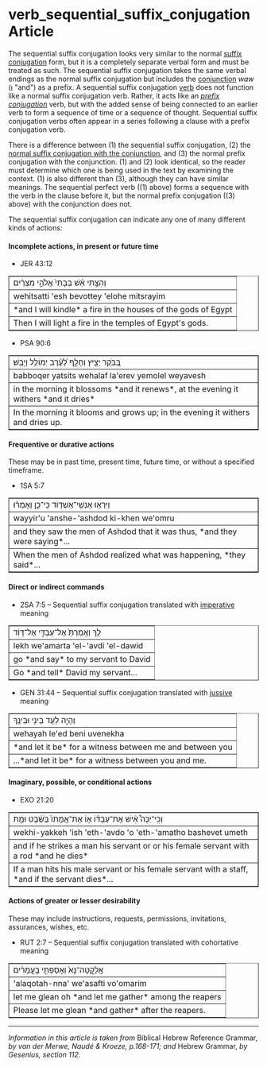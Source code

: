 # verb_sequential_suffix_conjugation Article
The sequential suffix conjugation looks very similar to the normal [suffix conjugation](https://git.door43.org/Door43/en-uhg/src/master/content/verb_perfect/02.md) form, but it is a completely separate verbal form and must be treated as such. The sequential suffix conjugation takes the same verbal endings as the normal suffix conjugation but includes the [conjunction](https://git.door43.org/Dohttps://git.door43.org/Door43/en-uhg/src/master/content/verb_imperfect/02.mdor43/en-uhg/src/master/content/conjunction/02.md#) *waw* (וְ "and") as a prefix. A sequential suffix conjugation [verb](https://git.door43.org/Door43/en-uhg/src/master/content/verb/02.md) does not function like a normal suffix conjugation verb. Rather, it acts like an *[prefix conjugation](http://)* verb, but with the added sense of being connected to an earlier verb to form a sequence of time or a sequence of thought. Sequential suffix conjugation verbs often appear in a series following a clause with a prefix conjugation verb.

There is a difference between (1) the sequential suffix conjugation, (2) the [normal suffix conjugation with the conjunction](https://git.door43.org/Door43/en-uhg/src/master/content/verb_perfect/02.md#perfect-copulative-perfect-with-a-conjunction), and (3) the normal prefix conjugation with the conjunction. (1) and (2) look identical, so the reader must determine which one is being used in the text by examining the context. (1) is also different than (3), although they can have similar meanings. The sequential perfect verb ((1) above) forms a sequence with the verb in the clause before it, but the normal prefix conjugation ((3) above) with the conjunction does not.

The sequential suffix conjugation can indicate any one of many different kinds of actions:

#### Incomplete actions, in present or future time
* JER 43:12
<table border="1" class="docutils">
<colgroup>
<col width="100%" />
</colgroup>
<tbody valign="top">
<tr class="row-odd"><td>וְהִצַּ֣תִּי אֵ֗שׁ בְּבָתֵּי֙ אֱלֹהֵ֣י מִצְרַ֔יִם</td>
</tr>
<tr class="row-even"><td>wehitsatti 'esh bevottey 'elohe mitsrayim</td>
</tr>
<tr class="row-odd"><td>*and I will kindle* a fire in the houses of the gods of Egypt</td>
</tr>
<tr class="row-even"><td>Then I will light a fire in the temples of Egypt's gods.</td>
</tr>
</tbody>
</table>

* PSA 90:6
<table border="1" class="docutils">
<colgroup>
<col width="100%" />
</colgroup>
<tbody valign="top">
<tr class="row-odd"><td>בַּ֭בֹּקֶר יָצִ֣יץ וְחָלָ֑ף לָ֝עֶ֗רֶב יְמוֹלֵ֥ל וְיָבֵֽשׁ׃</td>
</tr>
<tr class="row-even"><td>babboqer yatsits wehalaf la'erev yemolel weyavesh</td>
</tr>
<tr class="row-odd"><td>in the morning it blossoms *and it renews*, at the evening it withers *and it dries*</td>
</tr>
<tr class="row-even"><td>In the morning it blooms and grows up; in the evening it withers and dries up.</td>
</tr>
</tbody>
</table>

#### Frequentive or durative actions
These may be in past time, present time, future time, or without a specified timeframe.
* 1SA 5:7
<table border="1" class="docutils">
<colgroup>
<col width="100%" />
</colgroup>
<tbody valign="top">
<tr class="row-odd"><td>וַיִּרְא֥וּ אַנְשֵֽׁי־אַשְׁדּ֖וֹד כִּֽי־כֵ֑ן וְאָמְר֗וּ</td>
</tr>
<tr class="row-even"><td>wayyir'u 'anshe-'ashdod ki-khen we'omru</td>
</tr>
<tr class="row-odd"><td>and they saw the men of Ashdod that it was thus, *and they were saying*...</td>
</tr>
<tr class="row-even"><td>When the men of Ashdod realized what was happening, *they said*...</td>
</tr>
</tbody>
</table>

#### Direct or indirect commands
* 2SA 7:5 – Sequential suffix conjugation translated with [imperative](https://git.door43.org/Door43/en-uhg/src/master/content/verb_imperative/02.md) meaning
<table border="1" class="docutils">
<colgroup>
<col width="100%" />
</colgroup>
<tbody valign="top">
<tr class="row-odd"><td>לֵ֤ךְ וְאָֽמַרְתָּ֙ אֶל־עַבְדִּ֣י אֶל־דָּוִ֔ד</td>
</tr>
<tr class="row-even"><td>lekh we'amarta 'el-'avdi 'el-dawid</td>
</tr>
<tr class="row-odd"><td>go *and say* to my servant to David</td>
</tr>
<tr class="row-even"><td>Go *and tell* David my servant...</td>
</tr>
</tbody>
</table>

* GEN 31:44 – Sequential suffix conjugation translated with [jussive](https://git.door43.org/Door43/en-uhg/src/master/content/verb_jussive/02.md) meaning
<table border="1" class="docutils">
<colgroup>
<col width="100%" />
</colgroup>
<tbody valign="top">
<tr class="row-odd"><td>וְהָיָ֥ה לְעֵ֖ד בֵּינִ֥י וּבֵינֶֽךָ</td>
</tr>
<tr class="row-even"><td>wehayah le'ed beni uvenekha</td>
</tr>
<tr class="row-odd"><td>*and let it be* for a witness between me and between you</td>
</tr>
<tr class="row-even"><td>...*and let it be* for a witness between you and me.</td>
</tr>
</tbody>
</table>

#### Imaginary, possible, or conditional actions
* EXO 21:20
<table border="1" class="docutils">
<colgroup>
<col width="100%" />
</colgroup>
<tbody valign="top">
<tr class="row-odd"><td>וְכִֽי־יַכֶּה֩ אִ֨ישׁ אֶת־עַבְדּ֜וֹ א֤וֹ אֶת־אֲמָתוֹ֙ בַּשֵּׁ֔בֶט וּמֵ֖ת</td>
</tr>
<tr class="row-even"><td>wekhi-yakkeh 'ish 'eth-'avdo 'o 'eth-'amatho bashevet umeth</td>
</tr>
<tr class="row-odd"><td>and if he strikes a man his servant or or his female servant with a rod *and he dies*</td>
</tr>
<tr class="row-even"><td>If a man hits his male servant or his female servant with a staff, *and if the servant dies*...</td>
</tr>
</tbody>
</table>

#### Actions of greater or lesser desirability
These may include instructions, requests, permissions, invitations, assurances, wishes, etc.
* RUT 2:7 – Sequential suffix conjugation translated with cohortative meaning
<table border="1" class="docutils">
<colgroup>
<col width="100%" />
</colgroup>
<tbody valign="top">
<tr class="row-odd"><td>אֲלַקֳטָה־נָּא֙ וְאָסַפְתִּ֣י בָֽעֳמָרִ֔ים</td>
</tr>
<tr class="row-even"><td>'alaqotah-nna' we'asafti vo'omarim</td>
</tr>
<tr class="row-odd"><td>let me glean oh *and let me gather* among the reapers</td>
</tr>
<tr class="row-even"><td>Please let me glean *and gather* after the reapers.</td>
</tr>
</tbody>
</table>


-------------------------------------------

*Information in this article is taken from* Biblical Hebrew Reference Grammar, *by van der Merwe, Naudé & Kroeze, p.168-171; and* Hebrew Grammar, *by Gesenius, section 112.*
  